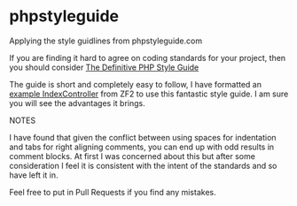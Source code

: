 phpstyleguide
=============

Applying the style guidlines from phpstyleguide.com

If you are finding it hard to agree on coding standards for your project, then you should consider [The Definitive PHP Style Guide](http://phpstyleguide.com/)

The guide is short and completely easy to follow, I have formatted an [example IndexController](https://github.com/richardjh/phpstyleguide/blob/master/IndexController.php) from ZF2 to use this fantastic style guide. I am sure you will see the advantages it brings.

NOTES

I have found that given the conflict between using spaces for indentation and tabs for right aligning comments, you can end up with odd results in comment blocks. At first I was concerned about this but after some consideration I feel it is consistent with the intent of the standards and so have left it in. 

Feel free to put in Pull Requests if you find any mistakes.
